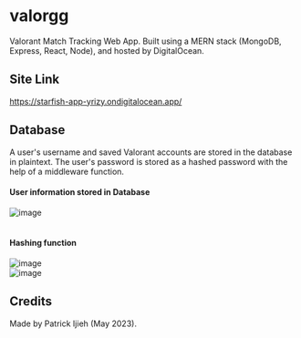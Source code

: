 # valorgg
Valorant Match Tracking Web App.
Built using a MERN stack (MongoDB, Express, React, Node), and hosted by DigitalOcean. <br>

## Site Link
https://starfish-app-yrizy.ondigitalocean.app/

## Database
A user's username and saved Valorant accounts are stored in the database in plaintext. The user's password is stored as a hashed password with the help of a middleware function.

#### User information stored in Database
![image](https://github.com/patrickijieh/valorgg/assets/123503029/da788191-1281-470c-b3c3-2dbea851986f)<br><br>

#### Hashing function
![image](https://github.com/patrickijieh/valorgg/assets/123503029/0c01c716-944b-43fd-a4b5-6cad6b775901)<br>
![image](https://github.com/patrickijieh/valorgg/assets/123503029/a72f358e-a885-402a-ab6f-ca2dd8dbc40e)

## Credits
Made by Patrick Ijieh (May 2023).
